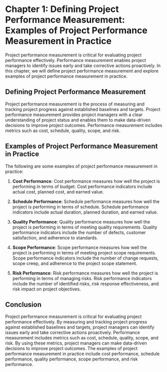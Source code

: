 Chapter 1: Defining Project Performance Measurement: Examples of Project Performance Measurement in Practice
============================================================================================================

Project performance measurement is critical for evaluating project performance effectively. Performance measurement enables project managers to identify issues early and take corrective actions proactively. In this chapter, we will define project performance measurement and explore examples of project performance measurement in practice.

Defining Project Performance Measurement
----------------------------------------

Project performance measurement is the process of measuring and tracking project progress against established baselines and targets. Project performance measurement provides project managers with a clear understanding of project status and enables them to make data-driven decisions to improve project outcomes. Performance measurement includes metrics such as cost, schedule, quality, scope, and risk.

Examples of Project Performance Measurement in Practice
-------------------------------------------------------

The following are some examples of project performance measurement in practice:

1. **Cost Performance**: Cost performance measures how well the project is performing in terms of budget. Cost performance indicators include actual cost, planned cost, and earned value.

2. **Schedule Performance**: Schedule performance measures how well the project is performing in terms of schedule. Schedule performance indicators include actual duration, planned duration, and earned value.

3. **Quality Performance**: Quality performance measures how well the project is performing in terms of meeting quality requirements. Quality performance indicators include the number of defects, customer satisfaction, and adherence to standards.

4. **Scope Performance**: Scope performance measures how well the project is performing in terms of meeting project scope requirements. Scope performance indicators include the number of change requests, scope creep, and adherence to the project scope statement.

5. **Risk Performance**: Risk performance measures how well the project is performing in terms of managing risks. Risk performance indicators include the number of identified risks, risk response effectiveness, and risk impact on project objectives.

Conclusion
----------

Project performance measurement is critical for evaluating project performance effectively. By measuring and tracking project progress against established baselines and targets, project managers can identify issues early and take corrective actions proactively. Performance measurement includes metrics such as cost, schedule, quality, scope, and risk. By using these metrics, project managers can make data-driven decisions to improve project outcomes. The examples of project performance measurement in practice include cost performance, schedule performance, quality performance, scope performance, and risk performance.
